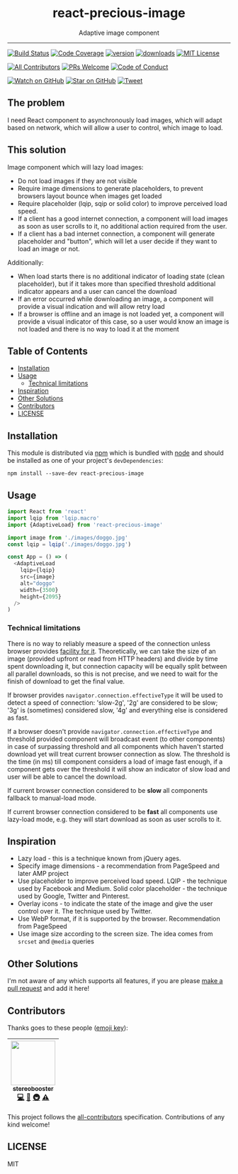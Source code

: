 <div align="center">
<h1>react-precious-image</h1>

<p>Adaptive image component</p>
</div>

<hr />

[![Build Status][build-badge]][build]
[![Code Coverage][coverage-badge]][coverage]
[![version][version-badge]][package]
[![downloads][downloads-badge]][npmtrends]
[![MIT License][license-badge]][license]

[![All Contributors](https://img.shields.io/badge/all_contributors-1-orange.svg?style=flat-square)](#contributors)
[![PRs Welcome][prs-badge]][prs]
[![Code of Conduct][coc-badge]][coc]

[![Watch on GitHub][github-watch-badge]][github-watch]
[![Star on GitHub][github-star-badge]][github-star]
[![Tweet][twitter-badge]][twitter]

## The problem

I need React component to asynchronously load images, which will adapt based on network, which will allow a user to control, which image to load.

## This solution

Image component which will lazy load images:

* Do not load images if they are not visible
* Require image dimensions to generate placeholders, to prevent browsers layout bounce when images get loaded
* Require placeholder (lqip, sqip or solid color) to improve perceived load speed.
* If a client has a good internet connection, a component will load images as soon as user scrolls to it, no additional action required from the user.
* If a client has a bad internet connection, a component will generate placeholder and "button", which will let a user decide if they want to load an image or not.

Additionally:

* When load starts there is no additional indicator of loading state (clean placeholder), but if it takes more than specified threshold additional indicator appears and a user can cancel the download
* If an error occurred while downloading an image, a component will provide a visual indication and will allow retry load
* If a browser is offline and an image is not loaded yet, a component will provide a visual indicator of this case, so a user would know an image is not loaded and there is no way to load it at the moment

## Table of Contents

<!-- START doctoc generated TOC please keep comment here to allow auto update -->

<!-- DON'T EDIT THIS SECTION, INSTEAD RE-RUN doctoc TO UPDATE -->

* [Installation](#installation)
* [Usage](#usage)
  * [Technical limitations](#technical-limitations)
* [Inspiration](#inspiration)
* [Other Solutions](#other-solutions)
* [Contributors](#contributors)
* [LICENSE](#license)

<!-- END doctoc generated TOC please keep comment here to allow auto update -->

## Installation

This module is distributed via [npm][npm] which is bundled with [node][node] and
should be installed as one of your project's `devDependencies`:

```
npm install --save-dev react-precious-image
```

## Usage

```js
import React from 'react'
import lqip from 'lqip.macro'
import {AdaptiveLoad} from 'react-precious-image'

import image from './images/doggo.jpg'
const lqip = lqip('./images/doggo.jpg')

const App = () => (
  <AdaptiveLoad
    lqip={lqip}
    src={image}
    alt="doggo"
    width={3500}
    height={2095}
  />
)
```

### Technical limitations

There is no way to reliably measure a speed of the connection unless browser provides [facility for it](https://developer.mozilla.org/en-US/docs/Web/API/NetworkInformation/effectiveType). Theoretically, we can take the size of an image (provided upfront or read from HTTP headers) and divide by time spent downloading it, but connection capacity will be equally split between all parallel downloads, so this is not precise, and we need to wait for the finish of download to get the final value.

If browser provides `navigator.connection.effectiveType` it will be used to detect a speed of connection: 'slow-2g', '2g' are considered to be slow; '3g' is (sometimes) considered slow, '4g' and everything else is considered as fast.

If a browser doesn't provide `navigator.connection.effectiveType` and threshold provided component will broadcast event (to other components) in case of surpassing threshold and all components which haven't started download yet will treat current browser connection as slow. The threshold is the time (in ms) till component considers a load of image fast enough, if a component gets over the threshold it will show an indicator of slow load and user will be able to cancel the download.

If current browser connection considered to be **slow** all components fallback to manual-load mode.

If current browser connection considered to be **fast** all components use lazy-load mode, e.g. they will start download as soon as user scrolls to it.

## Inspiration

* Lazy load - this is a technique known from jQuery ages.
* Specify image dimensions - a recommendation from PageSpeed and later AMP project
* Use placeholder to improve perceived load speed. LQIP - the technique used by Facebook and Medium. Solid color placeholder - the technique used by Google, Twitter and Pinterest.
* Overlay icons - to indicate the state of the image and give the user control over it. The technique used by Twitter.
* Use WebP format, if it is supported by the browser. Recommendation from PageSpeed
* Use image size according to the screen size. The idea comes from `srcset` and `@media` queries

## Other Solutions

I'm not aware of any which supports all features, if you are please [make a pull request][prs] and add it here!

## Contributors

Thanks goes to these people ([emoji key][emojis]):

<!-- ALL-CONTRIBUTORS-LIST:START - Do not remove or modify this section -->

<!-- prettier-ignore -->
| [<img src="https://avatars3.githubusercontent.com/u/179534?s=460&v=4" width="100px;"/><br /><sub><b>stereobooster</b></sub>](https://github.com/stereobooster)<br />[💻](https://github.com/stereobooster/react-precious-image/commits?author=stereobooster "Code") [📖](https://github.com/stereobooster/react-precious-image/commits?author=stereobooster "Documentation") [🚇](#infra-stereobooster "Infrastructure (Hosting, Build-Tools, etc)") [⚠️](https://github.com/stereobooster/react-precious-image/commits?author=stereobooster "Tests") |
| :---: |

<!-- ALL-CONTRIBUTORS-LIST:END -->

This project follows the [all-contributors][all-contributors] specification.
Contributions of any kind welcome!

## LICENSE

MIT

[npm]: https://www.npmjs.com/
[node]: https://nodejs.org
[build-badge]: https://img.shields.io/travis/stereobooster/react-precious-image.svg?style=flat-square
[build]: https://travis-ci.org/stereobooster/react-precious-image
[coverage-badge]: https://img.shields.io/codecov/c/github/stereobooster/react-precious-image.svg?style=flat-square
[coverage]: https://codecov.io/github/stereobooster/react-precious-image
[version-badge]: https://img.shields.io/npm/v/react-precious-image.svg?style=flat-square
[package]: https://www.npmjs.com/package/react-precious-image
[downloads-badge]: https://img.shields.io/npm/dm/react-precious-image.svg?style=flat-square
[npmtrends]: http://www.npmtrends.com/react-precious-image
[license-badge]: https://img.shields.io/npm/l/react-precious-image.svg?style=flat-square
[license]: https://github.com/stereobooster/react-precious-image/blob/master/LICENSE
[prs-badge]: https://img.shields.io/badge/PRs-welcome-brightgreen.svg?style=flat-square
[prs]: http://makeapullrequest.com
[donate-badge]: https://img.shields.io/badge/$-support-green.svg?style=flat-square
[coc-badge]: https://img.shields.io/badge/code%20of-conduct-ff69b4.svg?style=flat-square
[coc]: https://github.com/stereobooster/react-precious-image/blob/master/other/CODE_OF_CONDUCT.md
[github-watch-badge]: https://img.shields.io/github/watchers/stereobooster/react-precious-image.svg?style=social
[github-watch]: https://github.com/stereobooster/react-precious-image/watchers
[github-star-badge]: https://img.shields.io/github/stars/stereobooster/react-precious-image.svg?style=social
[github-star]: https://github.com/stereobooster/react-precious-image/stargazers
[twitter]: https://twitter.com/intent/tweet?text=Check%20out%20react-precious-image%20by%20%40stereobooster%20https%3A%2F%2Fgithub.com%2Fstereobooster%2Freact-precious-image%20%F0%9F%91%8D
[twitter-badge]: https://img.shields.io/twitter/url/https/github.com/stereobooster/react-precious-image.svg?style=social
[emojis]: https://github.com/stereobooster/all-contributors#emoji-key
[all-contributors]: https://github.com/stereobooster/all-contributors
